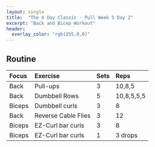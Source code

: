 ```yaml
---
layout: single
title:  "The 4 Day Classic - Pull Week 5 Day 2"
excerpt: "Back and Bicep Workout"
header:
  overlay_color: "rgb(255,0,0)"
---
```


## Routine

| Focus | Exercise | Sets | Reps |
|:-|:-|:-|:-|
|Back|Pull-ups|3|10,8,5|
|Back|Dumbbell Rows|5|10,8,5,5,5|
|Biceps|Dumbbell curls|3|8|
|Back|Reverse Cable Flies|3|12|
|Biceps|EZ-Curl bar curls|3|8|
|Biceps|EZ-Curl bar curls|1|3 drops|
